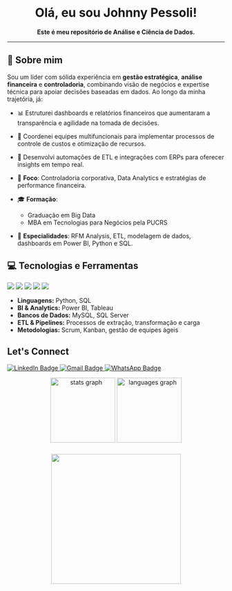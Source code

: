 <!-- Banner ou Imagem Opcional -->
<!-- <p align="center">
  <img src="URL_DA_SUA_IMAGEM_OU_BANNER" alt="Banner" />
</p> -->

<h1 align="center">Olá, eu sou Johnny Pessoli!</h1>

<p align="center">
  <strong>Este é meu repositório de Análise e Ciência de Dados.</strong>
</p>

---

## 🚀 Sobre mim

Sou um líder com sólida experiência em **gestão estratégica**, **análise financeira** e **controladoria**, combinando visão de negócios e expertise técnica para apoiar decisões baseadas em dados. Ao longo da minha trajetória, já:

- 📊 Estruturei dashboards e relatórios financeiros que aumentaram a transparência e agilidade na tomada de decisões.  
- 🤝 Coordenei equipes multifuncionais para implementar processos de controle de custos e otimização de recursos.  
- 🤖 Desenvolvi automações de ETL e integrações com ERPs para oferecer insights em tempo real.

- 🎯 **Foco**: Controladoria corporativa, Data Analytics e estratégias de performance financeira.  
- 🎓 **Formação**:  
  - Graduação em Big Data  
  - MBA em Tecnologias para Negócios pela PUCRS  
- 🧩 **Especialidades**: RFM Analysis, ETL, modelagem de dados, dashboards em Power BI, Python e SQL.

## 💻 Tecnologias e Ferramentas

<p align="left">
  <!-- Ajuste os ícones ou texto conforme suas habilidades -->
  <img src="https://img.shields.io/badge/Python-3776AB?style=for-the-badge&logo=python&logoColor=white" />
  <img src="https://img.shields.io/badge/Power%20BI-F2C811?style=for-the-badge&logo=powerbi&logoColor=black" />
  <img src="https://img.shields.io/badge/MySQL-00758F?style=for-the-badge&logo=mysql&logoColor=white" />
  <img src="https://img.shields.io/badge/Microsoft%20Excel-217346?style=for-the-badge&logo=microsoft-excel&logoColor=white" />
  <img src="https://img.shields.io/badge/ETL-FF5A60?style=for-the-badge" />
</p>

- **Linguagens:** Python, SQL  
- **BI & Analytics:** Power BI, Tableau  
- **Bancos de Dados:** MySQL, SQL Server  
- **ETL & Pipelines:** Processos de extração, transformação e carga  
- **Metodologias:** Scrum, Kanban, gestão de equipes ágeis  

## Let's Connect

<p align="left">
  <!-- Badge LinkedIn -->
  <a href="https://www.linkedin.com/in/johnny-pessoli" target="_blank">
    <img src="https://img.shields.io/badge/LinkedIn-blue?style=for-the-badge&logo=linkedin&logoColor=white" alt="LinkedIn Badge"/>
  </a>

  <!-- Badge Gmail -->
  <a href="mailto:pessoly@gmail.com" target="_blank">
    <img src="https://img.shields.io/badge/Gmail-red?style=for-the-badge&logo=gmail&logoColor=white" alt="Gmail Badge"/>
  </a>

  <!-- Badge WhatsApp -->
  <a href="https://wa.me/5549991315772" target="_blank">
    <img src="https://img.shields.io/badge/WhatsApp-brightgreen?style=for-the-badge&logo=whatsapp&logoColor=white" alt="WhatsApp Badge"/>
  </a>
</p>
<div align="center">
  <img src="https://github-readme-stats.vercel.app/api?username=JohnnyPessoli&hide_title=false&hide_rank=false&show_icons=true&include_all_commits=true&count_private=true&disable_animations=false&theme=dracula&locale=en&hide_border=false" height="150" alt="stats graph"  />
  <img src="https://github-readme-stats.vercel.app/api/top-langs?username=JohnnyPessoli&locale=en&hide_title=false&layout=compact&card_width=320&langs_count=5&theme=dark&hide_border=false" height="150" alt="languages graph"  />
</div>

###

<div align="center">
  <img height="300" src="https://media1.tenor.com/m/uuQSGG7Bfc0AAAAd/goku-thumbs-up.gif"  />
</div>

###
